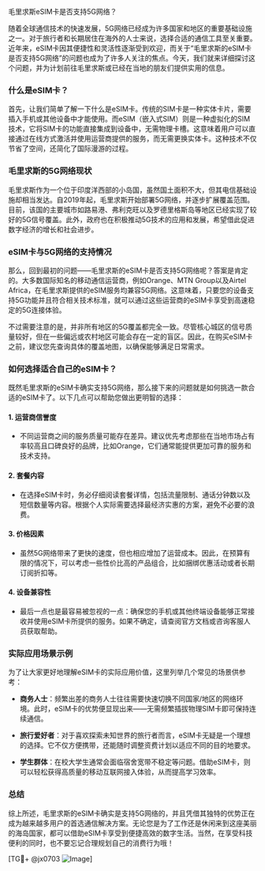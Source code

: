 毛里求斯eSIM卡是否支持5G网络？

随着全球通信技术的快速发展，5G网络已经成为许多国家和地区的重要基础设施之一。对于旅行者和长期居住在海外的人士来说，选择合适的通信工具至关重要。近年来，eSIM卡因其便捷性和灵活性逐渐受到欢迎，而关于“毛里求斯的eSIM卡是否支持5G网络”的问题也成为了许多人关注的焦点。今天，我们就来详细探讨这个问题，并为计划前往毛里求斯或已经在当地的朋友们提供实用的信息。

### 什么是eSIM卡？

首先，让我们简单了解一下什么是eSIM卡。传统的SIM卡是一种实体卡片，需要插入手机或其他设备中才能使用。而eSIM（嵌入式SIM）则是一种虚拟化的SIM技术，它将SIM卡的功能直接集成到设备中，无需物理卡槽。这意味着用户可以直接通过在线方式激活并使用运营商提供的服务，而无需更换实体卡。这种技术不仅节省了空间，还简化了国际漫游的过程。

### 毛里求斯的5G网络现状

毛里求斯作为一个位于印度洋西部的小岛国，虽然国土面积不大，但其电信基础设施却相当发达。自2019年起，毛里求斯开始部署5G网络，并逐步扩展覆盖范围。目前，该国的主要城市如路易港、弗利克旺以及罗德里格斯岛等地区已经实现了较好的5G信号覆盖。此外，政府也在积极推动5G技术的应用和发展，希望借此促进数字经济的增长和社会进步。

### eSIM卡与5G网络的支持情况

那么，回到最初的问题——毛里求斯的eSIM卡是否支持5G网络呢？答案是肯定的。大多数国际知名的移动通信运营商，例如Orange、MTN Group以及Airtel Africa，在毛里求斯提供的eSIM服务均兼容5G网络。这意味着，只要您的设备支持5G功能并且符合相关技术标准，就可以通过这些运营商的eSIM卡享受到高速稳定的5G连接体验。

不过需要注意的是，并非所有地区的5G覆盖都完全一致。尽管核心城区的信号质量较好，但在一些偏远或农村地区可能会存在一定的盲区。因此，在购买eSIM卡之前，建议您先查询具体的覆盖地图，以确保能够满足日常需求。

### 如何选择适合自己的eSIM卡？

既然毛里求斯的eSIM卡确实支持5G网络，那么接下来的问题就是如何挑选一款合适的eSIM卡了。以下几点可以帮助您做出更明智的选择：

#### 1. **运营商信誉度**
   - 不同运营商之间的服务质量可能存在差异。建议优先考虑那些在当地市场占有率较高且口碑良好的品牌，比如Orange，它们通常能提供更加可靠的服务和技术支持。

#### 2. **套餐内容**
   - 在选择eSIM卡时，务必仔细阅读套餐详情，包括流量限制、通话分钟数以及短信数量等内容。根据个人实际需要选择最经济实惠的方案，避免不必要的浪费。

#### 3. **价格因素**
   - 虽然5G网络带来了更快的速度，但也相应增加了运营成本。因此，在预算有限的情况下，可以考虑一些性价比高的产品组合，比如捆绑优惠活动或者长期订阅折扣等。

#### 4. **设备兼容性**
   - 最后一点也是最容易被忽视的一点：确保您的手机或其他终端设备能够正常接收并使用eSIM卡所提供的服务。如果不确定，请查阅官方文档或咨询客服人员获取帮助。

### 实际应用场景示例

为了让大家更好地理解eSIM卡的实际应用价值，这里列举几个常见的场景供参考：

- **商务人士**：频繁出差的商务人士往往需要快速切换不同国家/地区的网络环境。此时，eSIM卡的优势便显现出来——无需频繁插拔物理SIM卡即可保持连续通信。
  
- **旅行爱好者**：对于喜欢探索未知世界的旅行者而言，eSIM卡无疑是一个理想的选择。它不仅方便携带，还能随时调整资费计划以适应不同的目的地要求。

- **学生群体**：在校大学生通常会面临宿舍宽带不稳定等问题。借助eSIM卡，则可以轻松获得高质量的移动互联网接入体验，从而提高学习效率。

### 总结

综上所述，毛里求斯的eSIM卡确实是支持5G网络的，并且凭借其独特的优势正在成为越来越多用户的首选通信解决方案。无论您是为了工作还是休闲来到这座美丽的海岛国家，都可以借助eSIM卡享受到便捷高效的数字生活。当然，在享受科技便利的同时，也不要忘记合理规划自己的消费行为哦！

[TG💪+ @jx0703 ![Image](https://github.com/user-attachments/assets/dbca1d08-cadb-493c-b0ec-ad6f7a83f270)]